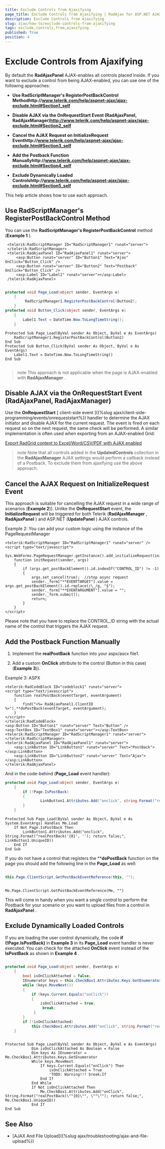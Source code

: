 ```yaml
---
title: Exclude Controls from Ajaxifying
page_title: Exclude Controls from Ajaxifying | RadAjax for ASP.NET AJAX Documentation
description: Exclude Controls from Ajaxifying
slug: ajax/how-to/exclude-controls-from-ajaxifying
tags: exclude,controls,from,ajaxifying
published: True
position: 4
---
```


# Exclude Controls from Ajaxifying



By default the **RadAjaxPanel** AJAX-enables all controls placed inside. If you want to exclude a control from being AJAX-enabled, you can use one of the following approaches:

* **Use RadScriptManager's RegisterPostBackControl Methodhttp://www.telerik.com/help/aspnet-ajax/ajax-exclude.html#Section1_self**

* **Disable AJAX via the OnRequestStart Event (RadAjaxPanel, RadAjaxManager)http://www.telerik.com/help/aspnet-ajax/ajax-exclude.html#Section2_self**

* **Cancel the AJAX Request on InitializeRequest Eventhttp://www.telerik.com/help/aspnet-ajax/ajax-exclude.html#Section3_self**

* **Add the Postback Function Manuallyhttp://www.telerik.com/help/aspnet-ajax/ajax-exclude.html#Section4_self**

* **Exclude Dynamically Loaded Controlshttp://www.telerik.com/help/aspnet-ajax/ajax-exclude.html#Section5_self**

This help article shows how to use each approach.

## Use RadScriptManager's RegisterPostBackControl Method

You can use the **RadScriptManager's RegisterPostBackControl** method (**Example 1** ).

````ASP.NET
 <telerik:RadScriptManager ID="RadScriptManager1" runat="server">
 </telerik:RadScriptManager>
 <telerik:RadAjaxPanel ID="RadAjaxPanel1" runat="server">
	 <asp:Button runat="server" ID="Button1" Text="Ajax" OnClick="Button_Click" />
	 <asp:Button runat="server" ID="Button2" Text="Postback" OnClick="Button_Click" />
	 <asp:Label ID="Label1" runat="server"></asp:Label>
 /telerik:RadAjaxPanel>
````





````C#
	
protected void Page_Load(object sender, EventArgs e)
	{
	     RadScriptManager1.RegisterPostBackControl(Button2);
	}
protected void Button_Click(object sender, EventArgs e)
	{
	    Label1.Text = DateTime.Now.ToLongTimeString();
	}
````
````VB.NET
Protected Sub Page_Load(ByVal sender As Object, ByVal e As EventArgs)
	RadScriptManager1.RegisterPostBackControl(Button2)
End Sub
Protected Sub Button_Click(ByVal sender As Object, ByVal e As EventArgs)
	Label1.Text = DateTime.Now.ToLongTimeString()
End Sub
	
````


>note This approach is not applicable when the page is AJAX-enabled with **RadAjaxManager** .
>


## Disable AJAX via the OnRequestStart Event (RadAjaxPanel, RadAjaxManager)

Use the **OnRequestStart** [ client-side event ]({%slug ajax/client-side-programming/events/onrequeststart%}) handler to determine the AJAX initiator and disable AJAX for the current request. The event is fired on each request so on the next request, the same check will be performed. A similar implementation is often used when exporting from an AJAX-enabled Grid:

[Export RadGrid content to Excel/Word/CSV/PDF with AJAX enabled](http://www.telerik.com/support/code-library/export-radgrid-content-to-excel-word-csv-pdf-with-ajax-enabled)

>note Note that all controls added in the **UpdatedControls** collection in the **RadAjaxManager** AJAX settings would perform a callback instead of a Postback. To exclude them from ajaxifying use the above approach.
>


## Cancel the AJAX Request on InitializeRequest Event

This approach is suitable for cancelling the AJAX request in a wide range of scenarios (**Example 2**)). Unlike the **OnRequestStart** event, the **InitializeRequest** will be triggered for both Telerik (**RadAjaxManager** , **RadAjaxPanel** ) and ASP.NET (**UpdatePanel** ) AJAX controls.

Example 2: You can add your custom logic using the instance of the PageRequestManager

````ASP.NET
<telerik:RadScriptManager ID="RadScriptManager1" runat="server" />
<script type="text/javascript">
	Sys.WebForms.PageRequestManager.getInstance().add_initializeRequest(initRequest);
	function initRequest(sender, args)
	{
		if (args.get_postBackElement().id.indexOf("CONTROL_ID") != -1)
		{
			args.set_cancel(true);  //stop async request
			sender._form["**EVENTTARGET"].value = args.get_postBackElement().id.replace(/\_/g, "$");
			sender._form["**EVENTARGUMENT"].value = "";
			sender._form.submit();
			return;
		}
	}
</script>
````



Please note that you have to replace the CONTROL_ID string with the actual name of the control that triggers the AJAX request.

## Add the Postback Function Manually

1. Implement the **realPostBack** function into your aspx/ascx file1.

1. Add a custom **OnClick** attribute to the control (Button in this case)(**Example 3**)).

Example 3: ASPX

````ASP.NET
<telerik:RadCodeBlock ID="codeblock1" runat="server">
<script type="text/javascript">
	function realPostBack(eventTarget, eventArgument)
	{
	    find("<%= RadAjaxPanel1.ClientID %>").**doPostBack(eventTarget, eventArgument);
	}
</script>
</telerik:RadCodeBlock>
<asp:Button ID="Button1" runat="server" Text="Button" />
<asp:TextBox ID="TextBox1" runat="server"></asp:TextBox>
<telerik:RadScriptManager ID="RadScriptManager1" runat="server">
</telerik:RadScriptManager>
<telerik:RadAjaxPanel ID="RadAjaxPanel1" runat="server">
	<asp:LinkButton ID="LinkButton1" runat="server" Text="PostBack"></asp:LinkButton>
	<asp:LinkButton ID="LinkButton2" runat="server" Text="Ajax"></asp:LinkButton>
</telerik:RadAjaxPanel>
````



And in the code-behind (**Page_Load** event handler):



````C#
protected void Page_Load(object sender, EventArgs e)
	{
	    if (!Page.IsPostBack)
	    {
	            LinkButton1.Attributes.Add("onclick", string.Format("realPostBack(\"{0}\", \"\"); return false;", LinkButton1.UniqueID));
	    }
	}
````
````VB
Protected Sub Page_Load(ByVal sender As Object, ByVal e As System.EventArgs) Handles Me.Load
	If Not Page.IsPostBack Then
	    LinkButton1.Attributes.Add("onclick", String.Format("realPostBack('{0}', ''); return false;", LinkButton1.UniqueID))
	End If
End Sub
````


If you do not have a control that registers the ****doPostBack** function on the page you should add the following line in the **Page_Load** as well:



````C#
	
this.Page.ClientScript.GetPostBackEventReference(this, "");
	
````
````VB
Me.Page.ClientScript.GetPostBackEventReference(Me, "")
````


This will come in handy when you want a single control to perform the Postback for your scenario or you want to upload files from a control in **RadAjaxPanel** .

## Exclude Dynamically Loaded Controls

If you are loading the user control dynamically, the code **if (!Page.IsPostBack)** in **Example 3** in its **Page_Load** event handler is never executed. You can check for the attached **OnClick** event instead of the **IsPostBack** as shown in **Example 4** .



````C#
	
protected void Page_Load(object sender, EventArgs e)
	{
	    bool isOnClickAttached = false;
	    IEnumerator keys = this.CheckBox1.Attributes.Keys.GetEnumerator();
	    while (keys.MoveNext())
	    {
	        if (keys.Current.Equals("onClick"))
	        {
	            isOnClickAttached = true;
	             break;
	         }
	    }
	    if (!isOnClickAttached)
	        this.CheckBox1.Attributes.Add("onClick", string.Format("realPostBack(\"{0}\", \"\"); return false;", this.CheckBox1.UniqueID));
	}
	
````
````VB
Protected Sub Page_Load(ByVal sender As Object, ByVal e As EventArgs)
	        Dim isOnClickAttached As Boolean = False
	        Dim keys As IEnumerator = Me.CheckBox1.Attributes.Keys.GetEnumerator
	        While keys.MoveNext
	            If keys.Current.Equals("onClick") Then
	                isOnClickAttached = True
	                'TODO: Warning!!! break;If
	            End If
	        End While
	        If Not isOnClickAttached Then
	            Me.CheckBox1.Attributes.Add("onClick", String.Format("realPostBack(\""{0}\"", \""\""); return false;", Me.CheckBox1.UniqueID))
	        End If
End Sub
````


## See Also

 * [AJAX And File Upload]({%slug ajax/troubleshooting/ajax-and-file-upload%})
